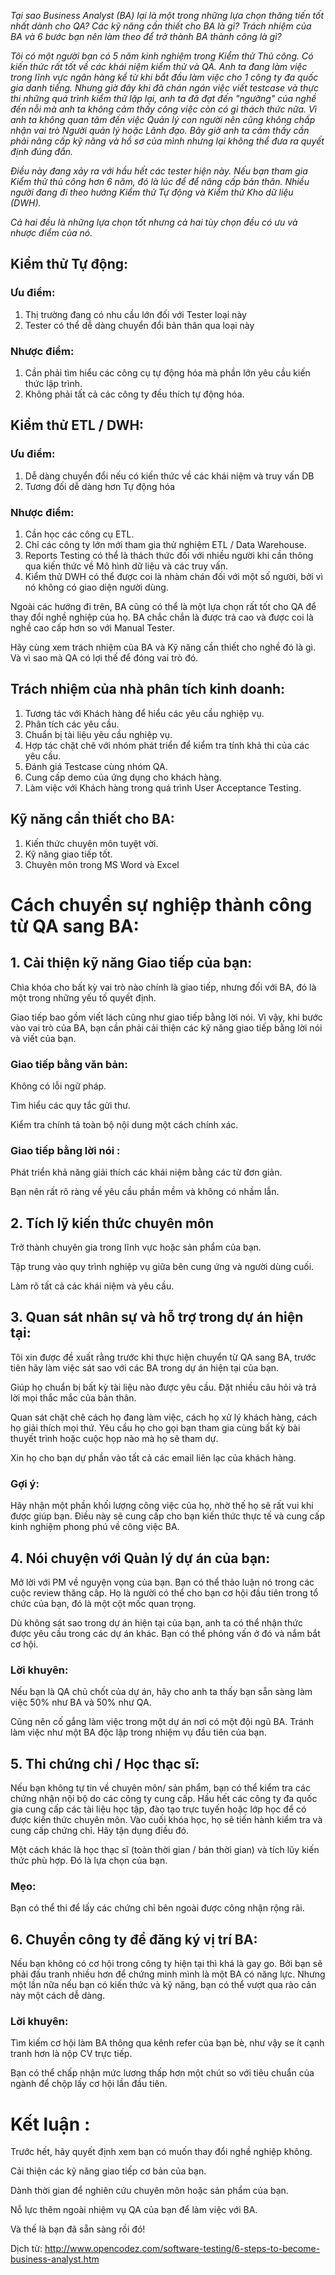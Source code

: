 *Tại sao Business Analyst (BA) lại là một trong những lựa chọn thăng tiến tốt nhất dành cho QA? Các kỹ năng cần thiết cho BA là gì? Trách nhiệm của BA và 6 bước bạn nên làm theo để trở thành BA thành công là gì?*

*Tôi có một người bạn có 5 năm kinh nghiệm trong Kiểm thử Thủ công. Có kiến thức rất tốt về các khái niệm kiểm thử và QA. Anh ta đang làm việc trong lĩnh vực ngân hàng kể từ khi bắt đầu làm việc cho 1 công ty đa quốc gia danh tiếng. Nhưng giờ đây khi đã chán ngán việc viết testcase và thực thi những quá trình kiểm thử lặp lại, anh ta đã đạt đến "ngưỡng" của nghề đến nỗi mà anh ta không cảm thấy công việc còn có gì thách thức nữa. Vì anh ta không quan tâm đến việc Quản lý con người nên cũng không chấp nhận vai trò Người quản lý hoặc Lãnh đạo.*
*Bây giờ anh ta cảm thấy cần phải nâng cấp kỹ năng và hồ sơ của mình nhưng lại không thể đưa ra quyết định đúng đắn.*
 
*Điều này đang xảy ra với hầu hết các tester hiện này. Nếu bạn tham gia Kiểm thử thủ công hơn 6 năm, đó là lúc để để nâng cấp bản thân. Nhiều người đang đi theo hướng Kiểm thử Tự động và Kiểm thử Kho dữ liệu (DWH).*

*Cả hai đều là những lựa chọn tốt nhưng cả hai tùy chọn đều có ưu và nhược điểm của nó.*

## Kiểm thử Tự động:

### Ưu điểm:
1. Thị trường đang có nhu cầu lớn đối với Tester loại này
2. Tester có thể dễ dàng chuyển đổi bản thân qua loại này

### Nhược điểm:
1. Cần phải tìm hiểu các công cụ tự động hóa mà phần lớn yêu cầu kiến thức lập trình.
2. Không phải tất cả các công ty đều thích tự động hóa.

## Kiểm thử ETL / DWH:

### Ưu điểm:
1. Dễ dàng chuyển đổi nếu có kiến thức về các khái niệm và truy vấn DB
2. Tương đối dễ dàng hơn Tự động hóa

### Nhược điểm:
1. Cần học các công cụ ETL.
2. Chỉ các công ty lớn mới tham gia thử nghiệm ETL / Data Warehouse.
3. Reports Testing có thể là thách thức đối với nhiều người khi cần thông qua kiến thức về Mô hình dữ liệu và các truy vấn.
4. Kiểm thử DWH có thể được coi là nhàm chán đối với một số người, bởi vì nó không có giao diện người dùng.
     
Ngoài các hướng đi trên, BA cũng có thể là một lựa chọn rất tốt cho QA để thay đổi nghề nghiệp của họ. BA chắc chắn là được trả cao và được coi là nghề cao cấp hơn so với Manual Tester.

Hãy cùng xem trách nhiệm của BA và Kỹ năng cần thiết cho nghề đó là gì. Và vì sao mà QA có lợi thế để đóng vai trò đó.

## Trách nhiệm của nhà phân tích kinh doanh:
1. Tương tác với Khách hàng để hiểu các yêu cầu nghiệp vụ.
2. Phân tích các yêu cầu.
3. Chuẩn bị tài liệu yêu cầu nghiệp vụ.
4. Hợp tác chặt chẽ với nhóm phát triển để kiểm tra tính khả thi của các yêu cầu.
5. Đánh giá Testcase cùng nhóm QA.
6. Cung cấp demo của ứng dụng cho khách hàng.
7. Làm việc với Khách hàng trong quá trình User Acceptance Testing.


## Kỹ năng cần thiết cho BA:
1. Kiến thức chuyên môn tuyệt vời.
2. Kỹ năng giao tiếp tốt.
3. Chuyên môn trong MS Word và Excel
     
# Cách chuyển sự nghiệp thành công từ QA sang BA:
## 1. Cải thiện kỹ năng Giao tiếp của bạn:

Chìa khóa cho bất kỳ vai trò nào chính là giao tiếp, nhưng đối với BA, đó là một trong những yếu tố quyết định.

Giao tiếp bao gồm viết lách cũng như giao tiếp bằng lời nói. Vì vậy, khi bước vào vai trò của BA, bạn cần phải cải thiện các kỹ năng giao tiếp bằng lời nói và viết của bạn.

### Giao tiếp bằng văn bản:

Không có lỗi ngữ pháp.

Tìm hiểu các quy tắc gửi thư.

Kiểm tra chính tả toàn bộ nội dung một cách chính xác.

### Giao tiếp bằng lời nói :

Phát triển khả năng giải thích các khái niệm bằng các từ đơn giản.

Bạn nên rất rõ ràng về yêu cầu phần mềm và không có nhầm lẫn.

## 2. Tích lỹ kiến thức chuyên môn

Trở thành chuyên gia trong lĩnh vực hoặc sản phẩm của bạn.

Tập trung vào quy trình nghiệp vụ giữa bên cung ứng và người dùng cuối.

Làm rõ tất cả các khái niệm và yêu cầu.

## 3. Quan sát nhân sự và hỗ trợ trong dự án hiện tại:

Tôi xin được đề xuất rằng trước khi thực hiện chuyển từ QA sang BA, trước tiên hãy làm việc sát sao với các BA trong dự án hiện tại của bạn.

Giúp họ chuẩn bị bất kỳ tài liệu nào được yêu cầu. Đặt nhiều câu hỏi và trả lời mọi thắc mắc của bản thân.

Quan sát chặt chẽ cách họ đang làm việc, cách họ xử lý khách hàng, cách họ giải thích mọi thứ. Yêu cầu họ cho gọi bạn tham gia cùng bất kỳ bài thuyết trình hoặc cuộc họp nào mà họ sẽ tham dự.

Xin họ cho bạn dự phần vào tất cả các email liên lạc của khách hàng.

### Gợi ý:

Hãy nhận một phần khối lượng công việc của họ, nhờ thế họ sẽ rất vui khi được giúp bạn. Điều này sẽ cung cấp cho bạn kiến thức thực tế và cung cấp kinh nghiệm phong phú về công việc BA.

## 4. Nói chuyện với Quản lý dự án của bạn:

Mở lời với PM về nguyện vọng của bạn. Bạn có thể thảo luận nó trong các cuộc review thăng cấp. Họ là người có thể cho bạn cơ hội đầu tiên trong tổ chức của bạn, đó là một cột mốc quan trọng.

Dù không sát sao trong dự án hiện tại của bạn, anh ta có thể nhận thức được yêu cầu trong các dự án khác. Bạn có thể phỏng vấn ở đó và nắm bắt cơ hội.

### Lời khuyên:
Nếu bạn là QA chủ chốt của dự án, hãy cho anh ta thấy bạn sẵn sàng làm việc 50% như BA và 50% như QA.

Cũng nên cố gắng làm việc trong một dự án nơi có một đội ngũ BA. Tránh làm việc như một BA độc lập trong nhiệm vụ đầu tiên của bạn.

## 5. Thi chứng chỉ / Học thạc sĩ:

Nếu bạn không tự tin về chuyên môn/ sản phẩm, bạn có thể kiểm tra các chứng nhận nội bộ do các công ty cung cấp. Hầu hết các công ty đa quốc gia cung cấp các tài liệu học tập, đào tạo trực tuyến hoặc lớp học để có được kiến thức chuyên môn. Vào cuối khóa học, họ sẽ tiến hành kiểm tra và cung cấp chứng chỉ. Hãy tận dụng điều đó.

Một cách khác là học thạc sĩ (toàn thời gian / bán thời gian) và tích lũy kiến thức phù hợp. Đó là lựa chọn của bạn.

### Mẹo: 
Bạn có thể thi để lấy các chứng chỉ bên ngoài được công nhận rộng rãi.

## 6. Chuyển công ty để đăng ký vị trí BA:

Nếu bạn không có cơ hội trong công ty hiện tại thì khá là gay go. Bởi bạn sẽ phải đấu tranh nhiều hơn để chứng minh mình là một BA có năng lực. Nhưng một lần nữa nếu bạn có kiến thức và kỹ năng, bạn có thể vượt qua rào cản này một cách dễ dàng.

### Lời khuyên:
Tìm kiếm cơ hội làm BA thông qua kênh refer của bạn bè, như vậy se ít cạnh tranh hơn là nộp CV trực tiếp.

Bạn có thể chấp nhận mức lương thấp hơn một chút so với tiêu chuẩn của ngành để chộp lấy cơ hội lần đầu tiên.

# Kết luận :
Trước hết, hãy quyết định xem bạn có muốn thay đổi nghề nghiệp không.

Cải thiện các kỹ năng giao tiếp cơ bản của bạn.

Dành thời gian để nghiên cứu chuyên môn hoặc sản phẩm của bạn.

Nỗ lực thêm ngoài nhiệm vụ QA của bạn để làm việc với BA.

Và thế là bạn đã sẵn sàng rồi đó!

Dịch từ: http://www.opencodez.com/software-testing/6-steps-to-become-business-analyst.htm